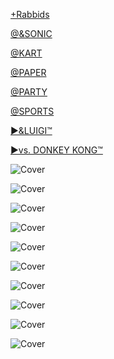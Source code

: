 <!--

<details>
<summary>layout: page
title: "MARIO"
permalink: https://jeuxsf.github.io/JSF/nintendo/mario

</details>
  
#### hidden field with metadata

-->

[+Rabbids](mario+rabbids.md)

[@&SONIC](@mario&sonic.md)

[@KART](@mariokart.md)

[@PAPER](@papermario.md)

[@PARTY](@marioparty.md)

[@SPORTS](@mariosports.md)

[►&LUIGI™](@mario&luigi.md)

[►vs. DONKEY KONG™](@mariovsdk.md)

![Cover]()
[]()

![Cover]()
[]()

![Cover]()
[]()

![Cover]()
[]()

![Cover]()
[]()

![Cover]()
[]()

![Cover]()
[]()

![Cover]()
[]()

![Cover]()
[]()

![Cover]()
[]()
